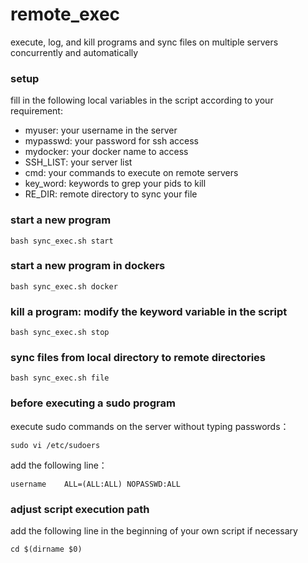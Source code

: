 # remote_exec

execute, log, and kill programs and sync files on multiple servers concurrently and automatically

### setup

fill in the following local variables in the script according to your requirement:

- myuser: your username in the server
- mypasswd: your password for ssh access
- mydocker: your docker name to access
- SSH_LIST: your server list
- cmd: your commands to execute on remote servers
- key_word: keywords to grep your pids to kill 
- RE_DIR: remote directory to sync your file

### start a new program
```shell
bash sync_exec.sh start
```

### start a new program in dockers

```shell
bash sync_exec.sh docker
```

### kill a program: modify the keyword variable in the script

```shell
bash sync_exec.sh stop
```

### sync files from local directory to remote directories

```shell
bash sync_exec.sh file
```





### before executing a sudo program

execute sudo commands on the server without typing passwords：

```shell
sudo vi /etc/sudoers
```

add the following line：

```shell
username    ALL=(ALL:ALL) NOPASSWD:ALL
```



### adjust script execution path

add the following line in the beginning of your own script if necessary

```shell
cd $(dirname $0)
```


